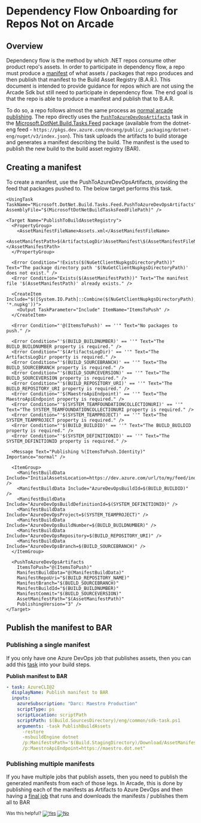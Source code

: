 # Dependency Flow Onboarding for Repos Not on Arcade

## Overview

Dependency flow is the method by which .NET repos consume other product repo's assets.  In order to participate in dependency flow, a repo must produce a [manifest](#generate-a-manifest) of what assets / packages that repo produces and then publish that manifest to the Build Asset Registry (B.A.R.).  This document is intended to provide guidance for repos which are not using the Arcade Sdk but still need to participate in dependency flow. The end goal is that the repo is able to produce a manifest and publish that to B.A.R.

To do so, a repo follows almost the same process as [normal arcade publishing](DependencyFlowOnboarding.md). The repo directly uses the [`PushToAzureDevOpsArtifacts`](https://github.com/dotnet/arcade/blob/master/src/Microsoft.DotNet.Build.Tasks.Feed/src/PushToAzureDevOpsArtifacts.cs) task in the [Microsoft.DotNet.Build.Tasks.Feed](https://github.com/dotnet/arcade/tree/master/src/Microsoft.DotNet.Build.Tasks.Feed) package (available from the dotnet-eng feed - `https://pkgs.dev.azure.com/dnceng/public/_packaging/dotnet-eng/nuget/v3/index.json`). This task uploads the artifacts to build storage and generates a manifest describing the build. The manifest is the used to publish the new build to the build asset registry (BAR).

## Creating a manifest

To create a manifest, use the PushToAzureDevOpsArtifacts, providing the feed that packages pushed to. The below target performs this task.

```
<UsingTask TaskName="Microsoft.DotNet.Build.Tasks.Feed.PushToAzureDevOpsArtifacts" AssemblyFile="$(MicrosoftDotNetBuildTasksFeedFilePath)" />

<Target Name="PublishToBuildAssetRegistry">
  <PropertyGroup>
    <AssetManifestFileName>Assets.xml</AssetManifestFileName>
    <AssetManifestPath>$(ArtifactsLogDir)AssetManifest\$(AssetManifestFileName)</AssetManifestPath>
  </PropertyGroup>

  <Error Condition="!Exists($(NuGetClientNupkgsDirectoryPath))" Text="The package directory path '$(NuGetClientNupkgsDirectoryPath)' does not exist." />
  <Error Condition="Exists($(AssetManifestPath))" Text="The manifest file '$(AssetManifestPath)' already exists." />

  <CreateItem Include="$([System.IO.Path]::Combine($(NuGetClientNupkgsDirectoryPath), '*.nupkg'))">
    <Output TaskParameter="Include" ItemName="ItemsToPush" />
  </CreateItem>

  <Error Condition="'@(ItemsToPush)' == ''" Text="No packages to push." />

  <Error Condition="'$(BUILD_BUILDNUMBER)' == ''" Text="The BUILD_BUILDNUMBER property is required." />
  <Error Condition="'$(ArtifactsLogDir)' == ''" Text="The ArtifactsLogDir property is required." />
  <Error Condition="'$(BUILD_SOURCEBRANCH)' == ''" Text="The BUILD_SOURCEBRANCH property is required." />
  <Error Condition="'$(BUILD_SOURCEVERSION)' == ''" Text="The BUILD_SOURCEVERSION property is required." />
  <Error Condition="'$(BUILD_REPOSITORY_URI)' == ''" Text="The BUILD_REPOSITORY_URI property is required." />
  <Error Condition="'$(MaestroApiEndpoint)' == ''" Text="The MaestroApiEndpoint property is required." />
  <Error Condition="'$(SYSTEM_TEAMFOUNDATIONCOLLECTIONURI)' == ''" Text="The SYSTEM_TEAMFOUNDATIONCOLLECTIONURI property is required." />
  <Error Condition="'$(SYSTEM_TEAMPROJECT)' == ''" Text="The SYSTEM_TEAMPROJECT property is required." />
  <Error Condition="'$(BUILD_BUILDID)' == ''" Text="The BUILD_BUILDID property is required." />
  <Error Condition="'$(SYSTEM_DEFINITIONID)' == ''" Text="The SYSTEM_DEFINITIONID property is required." />

  <Message Text="Publishing %(ItemsToPush.Identity)" Importance="normal" />

  <ItemGroup>
    <ManifestBuildData Include="InitialAssetsLocation=https://dev.azure.com/url/to/my/feed/index.json" />
    <ManifestBuildData Include="AzureDevOpsBuildId=$(BUILD_BUILDID)" />
    <ManifestBuildData Include="AzureDevOpsBuildDefinitionId=$(SYSTEM_DEFINITIONID)" />
    <ManifestBuildData Include="AzureDevOpsProject=$(SYSTEM_TEAMPROJECT)" />
    <ManifestBuildData Include="AzureDevOpsBuildNumber=$(BUILD_BUILDNUMBER)" />
    <ManifestBuildData Include="AzureDevOpsRepository=$(BUILD_REPOSITORY_URI)" />
    <ManifestBuildData Include="AzureDevOpsBranch=$(BUILD_SOURCEBRANCH)" />
  </ItemGroup>

  <PushToAzureDevOpsArtifacts
    ItemsToPush="@(ItemsToPush)"
    ManifestBuildData="@(ManifestBuildData)"
    ManifestRepoUri="$(BUILD_REPOSITORY_NAME)"
    ManifestBranch="$(BUILD_SOURCEBRANCH)"
    ManifestBuildId="$(BUILD_BUILDNUMBER)"
    ManifestCommit="$(BUILD_SOURCEVERSION)"
    AssetManifestPath="$(AssetManifestPath)"
    PublishingVersion="3" />
</Target>
```

## Publish the manifest to BAR

### Publishing a single manifest

If you only have one Azure DevOps job that publishes assets, then you can add this [task](https://github.com/dotnet/arcade/blob/de44b15e79b9d124d04c16458bead2a1d7ea02ef/eng/common/templates/job/publish-build-assets.yml#L47) into your build steps.

**Publish manifest to BAR**

```yaml
- task: AzureCLI@2
  displayName: Publish manifest to BAR
  inputs:
    azureSubscription: "Darc: Maestro Production"
    scriptType: ps
    scriptLocation: scriptPath
    scriptPath: $(Build.SourcesDirectory)/eng/common/sdk-task.ps1
    arguments: -task PublishBuildAssets
      -restore
      -msbuildEngine dotnet
      /p:ManifestsPath='$(Build.StagingDirectory)/Download/AssetManifests'
      /p:MaestroApiEndpoint=https://maestro.dot.net"
```

### Publishing multiple manifests

If you have multiple jobs that publish assets, then you need to publish the generated manifests from each of those legs.  In Arcade, this is done by publishing each of the manifests as Artifacts to Azure DevOps and then having a [final job](https://github.com/dotnet/arcade/blob/de44b15e79b9d124d04c16458bead2a1d7ea02ef/eng/common/templates/job/publish-build-assets.yml) that runs and downloads the manifests / publishes them all to BAR


<!-- Begin Generated Content: Doc Feedback -->
<sub>Was this helpful? [![Yes](https://helix.dot.net/f/ip/5?p=Documentation%5CDependencyFlowOnboardingWithoutArcade.md)](https://helix.dot.net/f/p/5?p=Documentation%5CDependencyFlowOnboardingWithoutArcade.md) [![No](https://helix.dot.net/f/in)](https://helix.dot.net/f/n/5?p=Documentation%5CDependencyFlowOnboardingWithoutArcade.md)</sub>
<!-- End Generated Content-->
